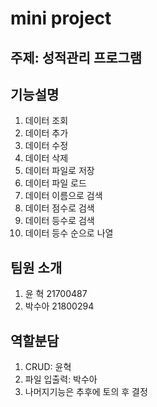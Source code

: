 # mini project

## 주제: 성적관리 프로그램

## 기능설명
1. 데이터 조회
2. 데이터 추가
3. 데이터 수정
4. 데이터 삭제
5. 데이터 파일로 저장
6. 데이터 파일 로드
7. 데이터 이름으로 검색
8. 데이터 점수로 검색
9. 데이터 등수로 검색
10. 데이터 등수 순으로 나열

## 팀원 소개
1. 윤  혁 21700487
2. 박수아 21800294

## 역할분담
1. CRUD: 윤혁
2. 파일 입출력: 박수아
3. 나머지기능은 추후에 토의 후 결정

